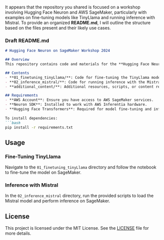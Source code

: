 It appears that the repository you shared is focused on a workshop involving Hugging Face Neuron and AWS SageMaker, particularly with examples on fine-tuning models like TinyLlama and running inference with Mistral. To provide an organized **README.md**, I will outline the structure based on the files present and their likely use cases.

### Draft README.md

```markdown
# Hugging Face Neuron on SageMaker Workshop 2024

## Overview
This repository contains code and materials for the **Hugging Face Neuron** workshop using **AWS SageMaker**. The goal is to demonstrate how to fine-tune and perform inference with models like TinyLlama and Mistral using AWS infrastructure and Hugging Face libraries optimized for the AWS Neuron SDK.

## Contents
- **01_finetuning_tinyLlama/**: Code for fine-tuning the TinyLlama model on AWS SageMaker.
- **02_inference_mistral/**: Code for running inference with the Mistral model using the Neuron SDK.
- **additional_content/**: Additional resources, scripts, or content related to the workshop.

## Requirements
- **AWS Account**: Ensure you have access to AWS SageMaker services.
- **Neuron SDK**: Installed to work with AWS Inferentia hardware.
- **Hugging Face Transformers**: Required for model fine-tuning and inference.
  
To install dependencies:
```bash
pip install -r requirements.txt
```

## Usage

### Fine-Tuning TinyLlama
Navigate to the `01_finetuning_tinyLlama` directory and follow the notebook to fine-tune the model on SageMaker.

### Inference with Mistral
In the `02_inference_mistral` directory, run the provided scripts to load the Mistral model and perform inference on SageMaker.

## License
This project is licensed under the MIT License. See the [LICENSE](LICENSE) file for more details.
